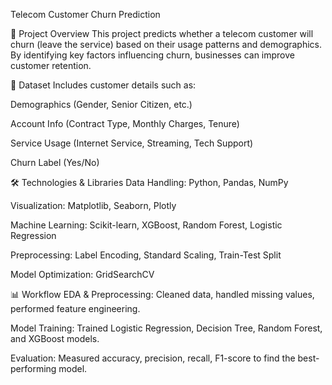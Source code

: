 Telecom Customer Churn Prediction

📌 Project Overview
This project predicts whether a telecom customer will churn (leave the service) based on their usage patterns and demographics. By identifying key factors influencing churn, businesses can improve customer retention.

📂 Dataset
Includes customer details such as:

Demographics (Gender, Senior Citizen, etc.)

Account Info (Contract Type, Monthly Charges, Tenure)

Service Usage (Internet Service, Streaming, Tech Support)

Churn Label (Yes/No)

🛠️ Technologies & Libraries
Data Handling: Python, Pandas, NumPy

Visualization: Matplotlib, Seaborn, Plotly

Machine Learning: Scikit-learn, XGBoost, Random Forest, Logistic Regression

Preprocessing: Label Encoding, Standard Scaling, Train-Test Split

Model Optimization: GridSearchCV

📊 Workflow
EDA & Preprocessing: Cleaned data, handled missing values, performed feature engineering.

Model Training: Trained Logistic Regression, Decision Tree, Random Forest, and XGBoost models.

Evaluation: Measured accuracy, precision, recall, F1-score to find the best-performing model.

